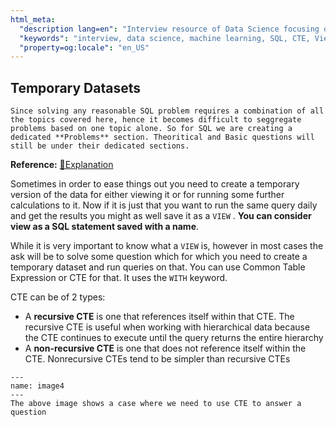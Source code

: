 ```yaml
---
html_meta:
  "description lang=en": "Interview resource of Data Science focusing on Common Table Expression and Views."
  "keywords": "interview, data science, machine learning, SQL, CTE, View, Common Table Expression"
  "property=og:locale": "en_US"
---
```


## Temporary Datasets

```{note}
Since solving any reasonable SQL problem requires a combination of all the topics covered here, hence it becomes difficult to seggregate problems based on one topic alone. So for SQL we are creating a dedicated **Problems** section. Theoritical and Basic questions will still be under their dedicated sections.
```
**Reference:** [📖Explanation](https://www.red-gate.com/simple-talk/databases/sql-server/t-sql-programming-sql-server/sql-server-cte-basics/)

Sometimes in order to ease things out you need to create a temporary version of the data for either viewing it or for running some further calculations to it. Now if it is just that you want to run the same query daily and get the results you might as well save it as a `VIEW` . **You can consider view as a SQL statement saved with a name**.

While it is very important to know what a `VIEW` is, however in most cases the ask will be to solve some question which for which you need to create a temporary dataset and run queries on that. You can use Common Table Expression or CTE for that. It uses the `WITH` keyword.

CTE can be of 2 types:
- A **recursive CTE** is one that references itself within that CTE. The recursive CTE is useful when working with hierarchical data because the CTE continues to execute until the query returns the entire hierarchy
- A **non-recursive CTE** is one that does not reference itself within the CTE. Nonrecursive CTEs tend to be simpler than recursive CTEs

```{figure} ../images/SQL/image4.PNG
---
name: image4
---
The above image shows a case where we need to use CTE to answer a question
```

